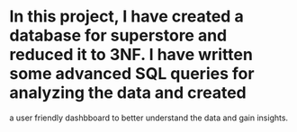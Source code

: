 # In this project, I have created a database for superstore and reduced it to 3NF. I have written some advanced SQL queries for analyzing the data and created 
a user friendly dashbboard to better understand the data and gain insights.
